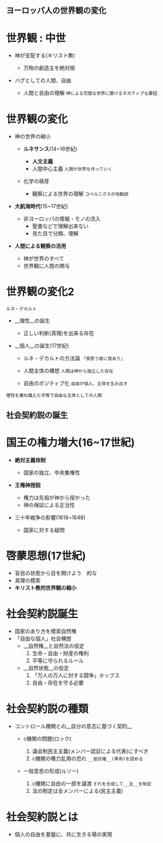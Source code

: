 ## ヨーロッパ人の世界観の変化

# 世界観 : 中世
* 神が支配する(キリスト教)
    - 万物の創造主を絶対視

* バグとしての人間、自由
    - 人間と自由の理解
    `神による完璧な世界に置けるネガティブな要因`


# 世界観の変化
* 神の世界の縮小
    - __ルネサンス__(14~16世紀)
        - __人文主義__
        - 人間中心主義
        `人間が世界を作っていく`

    - 化学の萌芽
        - 観察による世界の理解
        `コペルニクスの地動説`

* __大航海時代__(15~17世紀)
    - 非ヨーロッパの情報・モノの流入
        - 聖書などで理解出来ない
        - 見た目で分類、理解
* __人間による観察の活用__
    - 神が世界のすべて
    - 世界観に人間の関与


# 世界観の変化2
`ルネ・デカルト`
* __理性__の誕生
    - 正しい判断(真理)を出来る存在

* __個人__の誕生(17世紀)
    - ルネ・デカルトの方法論
    `「我思う故に我あり」`

    - 人間主体の構想
    `人間は神から独立した存在`

    - 自由のポジティブ化
    `自由が個人、主体を生み出す`

`理性を兼ね備えた平等で自由な主体としての人間`


## 社会契約説の誕生

# 国王の権力増大(16~17世紀)
* __絶対主義体制__
    - 国家の独立、中央集権性

* __王権神授説__
    - 権力は先祖が神から授かった
    - 神の保証による正当性

* 三十年戦争の影響(1618~1648)
    - 国家に対する疑問


# __啓蒙思想__(17世紀)
* 盲目の状態から目を開けよう　的な
* 真理の模索
* __キリスト教的世界観の縮小__

# 社会契約説誕生
* 国家のあり方を模索自然権
* 「自由な個人」社会構想
    - __自然権__と自然法の仮定
      1. 生命・自由・財産の権利
      2. 平等に守られるルール
    - __自然状態__の仮定
      1. 「万人の万人に対する闘争」ホッブス
      2. 自由・存在を守る必要

# 社会契約説の種類
* コントロール機関との__自分の意志に基づく契約__
    - c機関の問題(ロック)
        1. 議会制民主主義(メンバー認証による代表)にすべき
        2. c機関の権力乱用の恐れ
        `__抵抗権__(革命)を認める`

    - 一般意思の形成(ルソー)
        1. c機関に自由の一部を譲渡
        `それを合成して__法__を制定`
        2. 法の制定は全メンバーによる(民主主義)


# 社会契約説とは
* 個人の自由を基盤に、共に生きる場の実現
